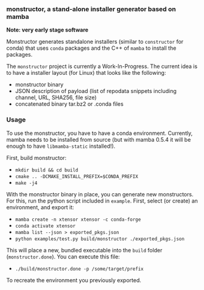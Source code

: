 ### monstructor, a stand-alone installer generator based on mamba

**Note: very early stage software**

Monstructor generates standalone installers (similar to `constructor` for conda) that uses `conda` packages and the C++ of `mamba` to install the packages.

The `monstructor` project is currently a Work-In-Progress. The current idea is to have a installer layout (for Linux) that looks like the following:

- monstructor binary
- JSON description of payload (list of repodata snippets including channel, URL, SHA256, file size)
- concatenated binary tar.bz2 or .conda files

### Usage

To use the monstructor, you have to have a conda environment. Currently, mamba needs to be installed from source (but with mamba 0.5.4 it will be enough to have `libmamba-static` installed!).

First, build monstructor:

- `mkdir build && cd build`
- `cmake .. -DCMAKE_INSTALL_PREFIX=$CONDA_PREFIX`
- `make -j4`

With the monstructor binary in place, you can generate new monstructors. For this, run the python script included in `example`. First, select (or create) an environment, and export it:

- `mamba create -n xtensor xtensor -c conda-forge`
- `conda activate xtensor`
- `mamba list --json > exported_pkgs.json`
- `python examples/test.py build/monstructor ./exported_pkgs.json`

This will place a new, bundled executable into the `build` folder (`monstructor.done`). You can execute this file:

- `./build/monstructor.done -p /some/target/prefix`

To recreate the environment you previously exported.